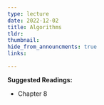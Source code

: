 ```yaml
---
type: lecture
date: 2022-12-02
title: Algorithms
tldr: 
thumbnail: 
hide_from_announcments: true
links: 

---
```

**Suggested Readings:**
- Chapter 8
